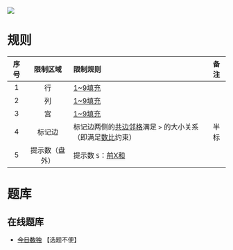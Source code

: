 ![](https://cn.sudoku.today/pic/02/xsumgreater/25507_478059.png)

# 规则

| 序号  |  限制区域   | 限制规则                                | 备注  |
|:---:|:-------:|:------------------------------------|:---:|
|  1  |    行    | [1~9填充]                             |     |
|  2  |    列    | [1~9填充]                             |     |
|  3  |    宫    | [1~9填充]                             |     |
|  4  |   标记边   | 标记边两侧的[共边邻格]满足 `>` 的大小关系（即满足[数比]约束） | 半标  |
|  5  | 提示数（盘外） | 提示数 `S`：[前X和]                       |     |

# 题库

## 在线题库

- ~~[今日数独]~~ 【选题不便】

[1~9填充]: ../../../rules.md#1~9填充

[共边邻格]: ../../../rules.md#共边邻格

[数比]: ../../../rules.md#数比

[前X和]: ../../../rules.md#前X和

[今日数独]: https://cn.sudoku.today/g-hybrid-sudoku-x-sums-greater-than/
